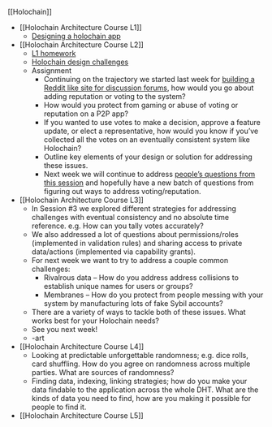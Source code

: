 [[Holochain]]

- [[Holochain Architecture Course L1]]
    - [Designing a holochain app](https://hackmd.io/9BI8OQKhSAKyZ5Kc95cJcg)
- [[Holochain Architecture Course L2]]
    - [L1 homework](https://hackmd.io/pXAP_fDGTSq9iY8RVr3Isg)
    - [Holochain design challenges](https://hackmd.io/LoMJmGR0RfSkj8vXi2u33w?both)
    - Assignment
        - Continuing on the trajectory we started last week for [building a Reddit like site for discussion forums](https://forum.holochain.org/t/session-1-homework/2501/9), how would you go about adding reputation or voting to the system?
        - How would you protect from gaming or abuse of voting or reputation on a P2P app?
        - If you wanted to use votes to make a decision, approve a feature update, or elect a representative, how would you know if you’ve collected all the votes on an eventually consistent system like Holochain?
        - Outline key elements of your design or solution for addressing these issues.
        - Next week we will continue to address [people’s questions from this session](https://hackmd.io/LoMJmGR0RfSkj8vXi2u33w) and hopefully have a new batch of questions from figuring out ways to address voting/reputation.
- [[Holochain Architecture Course L3]]
    - In Session #3 we explored different strategies for addressing challenges with eventual consistency and no absolute time reference. e.g. How can you tally votes accurately?
    - We also addressed a lot of questions about permissions/roles (implemented in validation rules) and sharing access to private data/actions (implemented via capability grants).
    - For next week we want to try to address a couple common challenges:
        - Rivalrous data – How do you address address collisions to establish unique names for users or groups?
        - Membranes – How do you protect from people messing with your system by manufacturing lots of fake Sybil accounts?
    - There are a variety of ways to tackle both of these issues. What works best for your Holochain needs?
    - See you next week!
    - -art
- [[Holochain Architecture Course L4]]
    - Looking at predictable unforgettable randomness; e.g. dice rolls, card shuffling. How do you agree on randomness across multiple parties. What are sources of randomness?
    - Finding data, indexing, linking strategies; how do you make your data findable to the application across the whole DHT. What are the kinds of data you need to find, how are you making it possible for people to find it. 
- [[Holochain Architecture Course L5]]
